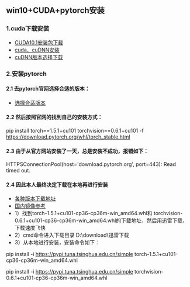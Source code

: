 ## win10+CUDA+pytorch安装
### 1.cuda下载安装
 * [CUDA10.1安装包下载](https://www.cnblogs.com/imper/p/11976077.html)
 * [cuda、cuDNN安装](https://zhuanlan.zhihu.com/p/158900161)
 * [cuDNN版本选择下载](https://link.zhihu.com/?target=https%3A//developer.nvidia.com/rdp/cudnn-archive)
 
### 2.安装pytorch

#### 2.1 去pytorch官网选择合适的版本：

* [选择合适版本](https://pytorch.org/get-started/locally/)

#### 2.2 然后按照官网的找到自己的安装方式：

pip install torch==1.5.1+cu101 torchvision==0.6.1+cu101 -f https://download.pytorch.org/whl/torch_stable.html

#### 2.3 由于从官方网站安装了一天，总是安装不成功，报错如下：

 HTTPSConnectionPool(host='download.pytorch.org', port=443): Read timed out.
 
 #### 2.4 因此本人最终决定下载在本地再进行安装
 
 * [各种版本下载地址](https://download.pytorch.org/whl/torch_stable.html)
 * [国内镜像参考]( https://www.cnblogs.com/wqpkita/p/7248525.html)
 * 1）找到torch-1.5.1+cu101-cp36-cp36m-win_amd64.whl和 torchvision-0.6.1+cu101-cp36-cp36m-win_amd64.whl的下载地址，然后用迅雷下载，下载速度飞快
 * 2）cmd命令进入下载目录 D:\download\迅雷下载
 * 3）从本地进行安装，安装命令如下：
 
 pip install -i https://pypi.tuna.tsinghua.edu.cn/simple torch-1.5.1+cu101-cp36-cp36m-win_amd64.whl
 
 pip install -i https://pypi.tuna.tsinghua.edu.cn/simple torchvision-0.6.1+cu101-cp36-cp36m-win_amd64.whl
 


